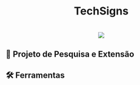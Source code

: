 <h1 align="center">
  <p>TechSigns</p>
</h1>

<h1 align="center">
  <img src="https://![WhatsApp Image 2023-11-27 at 16 37 56](https://github.com/camilleandrade125/TECHSIGNS/assets/98554053/feff9c36-0b2f-4c19-93d0-325784b70650)
.png"/>
</h1>

## 🚨 Projeto de Pesquisa e Extensão 

 
## 🛠️ Ferramentas








